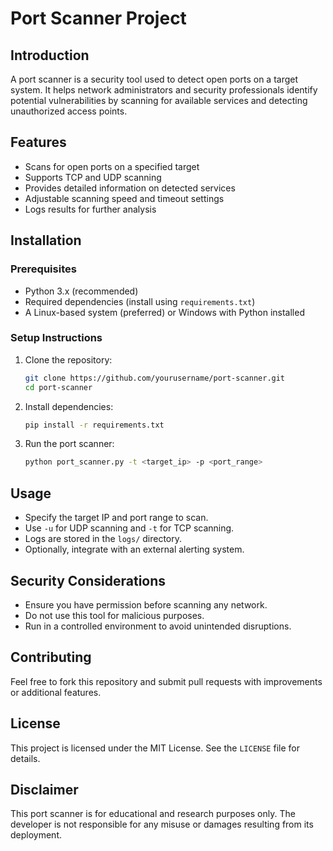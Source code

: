 # Port Scanner Project

## Introduction
A port scanner is a security tool used to detect open ports on a target system. It helps network administrators and security professionals identify potential vulnerabilities by scanning for available services and detecting unauthorized access points.

## Features
- Scans for open ports on a specified target
- Supports TCP and UDP scanning
- Provides detailed information on detected services
- Adjustable scanning speed and timeout settings
- Logs results for further analysis

## Installation

### Prerequisites
- Python 3.x (recommended)
- Required dependencies (install using `requirements.txt`)
- A Linux-based system (preferred) or Windows with Python installed

### Setup Instructions
1. Clone the repository:
   ```bash
   git clone https://github.com/yourusername/port-scanner.git
   cd port-scanner
   ```
2. Install dependencies:
   ```bash
   pip install -r requirements.txt
   ```
3. Run the port scanner:
   ```bash
   python port_scanner.py -t <target_ip> -p <port_range>
   ```

## Usage
- Specify the target IP and port range to scan.
- Use `-u` for UDP scanning and `-t` for TCP scanning.
- Logs are stored in the `logs/` directory.
- Optionally, integrate with an external alerting system.

## Security Considerations
- Ensure you have permission before scanning any network.
- Do not use this tool for malicious purposes.
- Run in a controlled environment to avoid unintended disruptions.

## Contributing
Feel free to fork this repository and submit pull requests with improvements or additional features.

## License
This project is licensed under the MIT License. See the `LICENSE` file for details.

## Disclaimer
This port scanner is for educational and research purposes only. The developer is not responsible for any misuse or damages resulting from its deployment.

